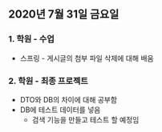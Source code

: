 ## 2020년 7월 31일 금요일
### 1. 학원 - 수업

- 스프링 - 게시글의 첨부 파일 삭제에 대해 배움

### 2. 학원 - 최종 프로젝트

- DTO와 DB의 차이에 대해 공부함
- DB에 테스트 데이터를 넣음
    - 검색 기능을 만들고 테스트 할 예정임
